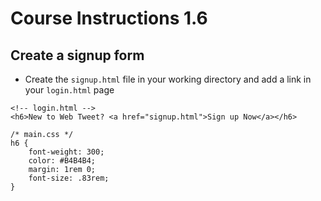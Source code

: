 # Course Instructions 1.6
## Create a signup form

* Create the `signup.html` file in your working directory and add a link in your `login.html` page
```
<!-- login.html -->
<h6>New to Web Tweet? <a href="signup.html">Sign up Now</a></h6> 
```
```
/* main.css */
h6 {
    font-weight: 300;
    color: #B4B4B4;
    margin: 1rem 0;
    font-size: .83rem;
}
```
